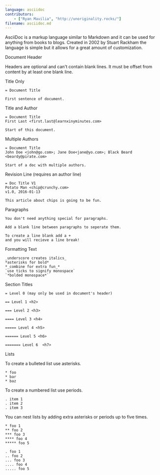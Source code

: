 ```yaml
---
language: asciidoc
contributors:
    - ["Ryan Mavilia", "http://unoriginality.rocks/"]
filename: asciidoc.md
---
```


AsciiDoc is a markup language similar to Markdown and it can be used for anything from books to blogs. Created in 2002 by Stuart Rackham the language is simple but it allows for a great amount of customization.

Document Header

Headers are optional and can't contain blank lines. It must be offset from content by at least one blank line.

Title Only

```asciidoc
= Document Title

First sentence of document.
```

Title and Author

```asciidoc
= Document Title
First Last <first.last@learnxinyminutes.com>

Start of this document.
```

Multiple Authors
```asciidoc
= Document Title
John Doe <john@go.com>; Jane Doe<jane@yo.com>; Black Beard <beardy@pirate.com>

Start of a doc with multiple authors.
```

Revision Line (requires an author line)
```asciidoc
= Doc Title V1
Potato Man <chip@crunchy.com>
v1.0, 2016-01-13

This article about chips is going to be fun.
```
Paragraphs

```asciidoc
You don't need anything special for paragraphs.

Add a blank line between paragraphs to seperate them.

To create a line blank add a +
and you will recieve a line break!
```

Formatting Text

```asciidoc
_underscore creates italics_
*asterisks for bold*
*_combine for extra fun_*
`use ticks to signify monospace`
`*bolded monospace*`
```

Section Titles 

```asciidoc
= Level 0 (may only be used in document's header)

== Level 1 <h2>

=== Level 2 <h3>

==== Level 3 <h4>

===== Level 4 <h5>

====== Level 5 <h6>

======= Level 6  <h7>

```

Lists

To create a bulleted list use asterisks.
```asciidoc
* foo
* bar
* baz
```

To create a numbered list use periods.
```asciidoc
. item 1
. item 2
. item 3
```

You can nest lists by adding extra asterisks or periods up to five times.
```asciidoc
* foo 1
** foo 2
*** foo 3
**** foo 4
***** foo 5
```
```asciidoc
. foo 1
.. foo 2
... foo 3
.... foo 4
..... foo 5
```



